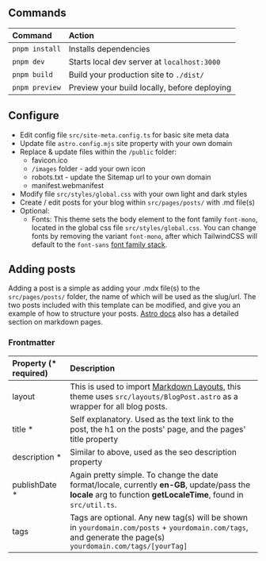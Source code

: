 ## Commands

| Command        | Action                                       |
| :------------- | :------------------------------------------- |
| `pnpm install` | Installs dependencies                        |
| `pnpm dev`     | Starts local dev server at `localhost:3000`  |
| `pnpm build`   | Build your production site to `./dist/`      |
| `pnpm preview` | Preview your build locally, before deploying |

## Configure

- Edit config file `src/site-meta.config.ts` for basic site meta data
- Update file `astro.config.mjs` site property with your own domain
- Replace & update files within the `/public` folder:
  - favicon.ico
  - `/images` folder - add your own icon
  - robots.txt - update the Sitemap url to your own domain
  - manifest.webmanifest
- Modify file `src/styles/global.css` with your own light and dark styles
- Create / edit posts for your blog within `src/pages/posts/` with .md file(s)
- Optional:
  - Fonts: This theme sets the body element to the font family `font-mono`, located in the global css file `src/styles/global.css`. You can change fonts by removing the variant `font-mono`, after which TailwindCSS will default to the `font-sans` [font family stack](https://tailwindcss.com/docs/font-family).

## Adding posts

Adding a post is a simple as adding your .mdx file(s) to the `src/pages/posts/` folder, the name of which will be used as the slug/url. The two posts included with this template can be modified, and give you an example of how to structure your posts. [Astro docs](https://docs.astro.build/en/guides/markdown-content/) also has a detailed section on markdown pages.

### Frontmatter

| Property (\* required) | Description                                                                                                                                                                                   |
| :--------------------- | :-------------------------------------------------------------------------------------------------------------------------------------------------------------------------------------------- |
| layout                 | This is used to import [Markdown Layouts](https://docs.astro.build/en/core-concepts/layouts/#markdown-layouts), this theme uses `src/layouts/BlogPost.astro` as a wrapper for all blog posts. |
| title \*               | Self explanatory. Used as the text link to the post, the h1 on the posts' page, and the pages' title property                                                                                 |
| description \*         | Similar to above, used as the seo description property                                                                                                                                        |
| publishDate \*         | Again pretty simple. To change the date format/locale, currently **en-GB**, update/pass the **locale** arg to function **getLocaleTime**, found in `src/util.ts`.                             |
| tags                   | Tags are optional. Any new tag(s) will be shown in `yourdomain.com/posts` + `yourdomain.com/tags`, and generate the page(s) `yourdomain.com/tags/[yourTag]`                                   |
